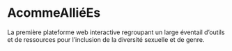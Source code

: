# AcommeAlliéEs
La première plateforme web interactive regroupant un large éventail d’outils et de ressources  pour l’inclusion de la diversité sexuelle et de genre.
